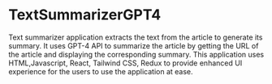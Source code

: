 # TextSummarizerGPT4

Text summarizer application extracts the text from the article to generate its summary. It uses GPT-4 API to summarize the article by getting the URL of the article and displaying the corresponding summary. This application uses HTML,Javascript, React, Tailwind CSS, Redux to provide enhanced UI experience for the users to use the application at ease.

